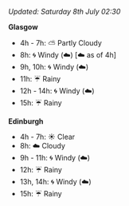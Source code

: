 *Updated: Saturday 8th July 02:30*

**Glasgow**

* 4h - 7h: :partly_sunny: Partly Cloudy
* 8h: :cyclone: Windy (:cloud:) [:cloud: as of 4h]
* 9h, 10h: :cyclone: Windy (:cloud:)
* 11h: :umbrella: Rainy
* 12h - 14h: :cyclone: Windy (:cloud:)
* 15h: :umbrella: Rainy

**Edinburgh**

* 4h - 7h: :sunny: Clear
* 8h: :cloud: Cloudy
* 9h - 11h: :cyclone: Windy (:cloud:)
* 12h: :umbrella: Rainy
* 13h, 14h: :cyclone: Windy (:cloud:)
* 15h: :umbrella: Rainy
